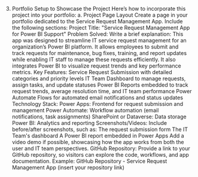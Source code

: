 3. Portfolio Setup to Showcase the Project
Here’s how to incorporate this project into your portfolio:
a. Project Page Layout
Create a page in your portfolio dedicated to the Service Request Management App. Include the following sections:
Project Title: "Service Request Management App for Power BI Support"
Problem Solved:
Write a brief explanation:
This app was designed to streamline IT service request management for an organization’s Power BI platform. It allows employees to submit and track requests for maintenance, bug fixes, training, and report updates while enabling IT staff to manage these requests efficiently. It also integrates Power BI to visualize request trends and key performance metrics.
Key Features:
Service Request Submission with detailed categories and priority levels
IT Team Dashboard to manage requests, assign tasks, and update statuses
Power BI Reports embedded to track request trends, average resolution time, and IT team performance
Power Automate Flows for automated email notifications and status updates
Technology Stack:
Power Apps: Frontend for request submission and management
Power Automate: Workflow automation (email notifications, task assignments)
SharePoint or Dataverse: Data storage
Power BI: Analytics and reporting
Screenshots/Videos:
Include before/after screenshots, such as:
The request submission form
The IT Team's dashboard
A Power BI report embedded in Power Apps
Add a video demo if possible, showcasing how the app works from both the user and IT team perspectives.
GitHub Repository:
Provide a link to your GitHub repository, so visitors can explore the code, workflows, and app documentation.
Example: GitHub Repository - Service Request Management App (insert your repository link)

